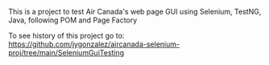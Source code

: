 This is a project to test Air Canada's web page GUI using Selenium, TestNG, Java, following POM and Page Factory


To see history of this project go to: https://github.com/jygonzalez/aircanada-selenium-proj/tree/main/SeleniumGuiTesting
